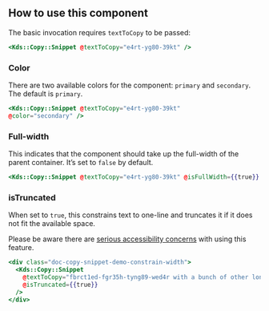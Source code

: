 ## How to use this component

The basic invocation requires `textToCopy` to be passed:

```handlebars
<Kds::Copy::Snippet @textToCopy="e4rt-yg80-39kt" />
```

### Color

There are two available colors for the component: `primary` and `secondary`. The default is `primary`.

```handlebars
<Kds::Copy::Snippet @textToCopy="e4rt-yg80-39kt"
@color="secondary" />
```

### Full-width

This indicates that the component should take up the full-width of the parent container. It’s set to `false` by default.

```handlebars
<Kds::Copy::Snippet @textToCopy="e4rt-yg80-39kt" @isFullWidth={{true}} />
```

### isTruncated

When set to `true`, this constrains text to one-line and truncates it if it does not fit the available space.

Please be aware there are [serious accessibility concerns](/components/copy/snippet?tab=accessibility) with using this feature.

```handlebars
<div class="doc-copy-snippet-demo-constrain-width">
  <Kds::Copy::Snippet
    @textToCopy="fbrct1ed-fgr35h-tyng89-wed4r with a bunch of other long text that should force truncation if truncation is set to true"
    @isTruncated={{true}}
  />
</div>
```
